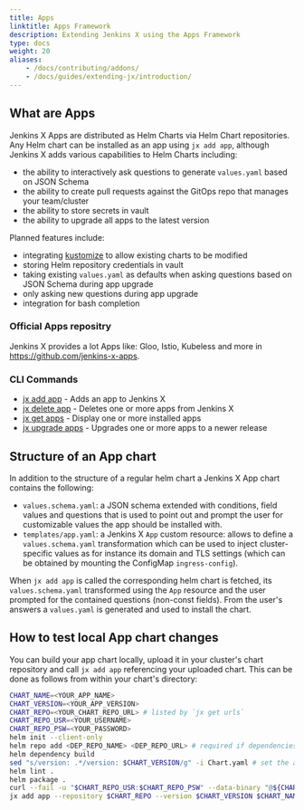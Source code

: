 ```yaml
---
title: Apps
linktitle: Apps Framework
description: Extending Jenkins X using the Apps Framework
type: docs
weight: 20
aliases:
    - /docs/contributing/addons/
    - /docs/guides/extending-jx/introduction/
---
```


## What are Apps

Jenkins X Apps are distributed as Helm Charts via Helm Chart repositories. Any Helm chart can be installed as an app
using `jx add app`, although Jenkins X adds various capabilities to Helm Charts including:

* the ability to interactively ask questions to generate `values.yaml` based on JSON Schema
* the ability to create pull requests against the GitOps repo that manages your team/cluster
* the ability to store secrets in vault
* the ability to upgrade all apps to the latest version

Planned features include:

* integrating [kustomize](https://github.com/kubernetes-sigs/kustomize) to allow existing charts to be modified
* storing Helm repository credentials in vault
* taking existing `values.yaml` as defaults when asking questions based on JSON Schema during app upgrade
* only asking new questions during app upgrade
* integration for bash completion

### Official Apps repositry

Jenkins X provides a lot Apps like: Gloo, Istio, Kubeless and more in https://github.com/jenkins-x-apps.

### CLI Commands

* [jx add app](/commands/jx_add_app/) - Adds an app to Jenkins X
* [jx delete app](/commands/jx_delete_app/) - Deletes one or more apps from Jenkins X
* [jx get apps](/commands/jx_get_apps/) - Display one or more installed apps
* [jx upgrade apps](/commands/jx_upgrade_apps/) - Upgrades one or more apps to a newer release

## Structure of an App chart

In addition to the structure of a regular helm chart a Jenkins X App chart contains the following:

* `values.schema.yaml`: a JSON schema extended with conditions, field values and questions that is used to point out and prompt the user for customizable values the app should be installed with.
* `templates/app.yaml`: a Jenkins X `App` custom resource: allows to define a `values.schema.yaml` transformation which can be used to inject cluster-specific values as for instance its domain and TLS settings (which can be obtained by mounting the ConfigMap `ingress-config`).

When `jx add app` is called the corresponding helm chart is fetched, its `values.schema.yaml` transformed using the `App` resource and the user prompted for the contained questions (non-const fields).
From the user's answers a `values.yaml` is generated and used to install the chart.

## How to test local App chart changes

You can build your app chart locally, upload it in your cluster's chart repository and call `jx add app` referencing your uploaded chart.
This can be done as follows from within your chart's directory:

```sh
CHART_NAME=<YOUR_APP_NAME>
CHART_VERSION=<YOUR_APP_VERSION>
CHART_REPO=<YOUR_CHART_REPO_URL> # listed by `jx get urls`
CHART_REPO_USR=<YOUR_USERNAME>
CHART_REPO_PSW=<YOUR_PASSWORD>
helm init --client-only
helm repo add <DEP_REPO_NAME> <DEP_REPO_URL> # required if dependencies need to be loaded
helm dependency build
sed "s/version: .*/version: $CHART_VERSION/g" -i Chart.yaml # set the app's current version
helm lint .
helm package .
curl --fail -u "$CHART_REPO_USR:$CHART_REPO_PSW" --data-binary "@${CHART_NAME}-${CHART_VERSION}.tgz" ${CHART_REPO}/api/charts
jx add app --repository $CHART_REPO --version $CHART_VERSION $CHART_NAME
```
